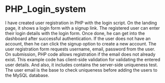 # PHP_Login_system
I have created user registration in PHP with the login script.  On the landing page, it shows a login form with a signup link. The registered user can enter their login details with the login form. Once done, he can get into the dashboard after successful authentication.  If the user does not have an account, then he can click the signup option to create a new account.  The user registration form requests username, email, password from the user. On submission, PHP code allows registration if the email does not already exist.  This example code has client-side validation for validating the entered user details. And also, it includes contains the server-side uniqueness test. The user email is the base to check uniqueness before adding the users to the MySQL database.
